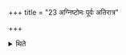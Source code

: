 +++
title = "23 अग्निष्टोमः पूर्वः अतिरात्र"

+++

<details><summary>थिते</summary>

अग्निष्टोमः पूर्वः । अतिरात्र उत्तरः २३
</details>
